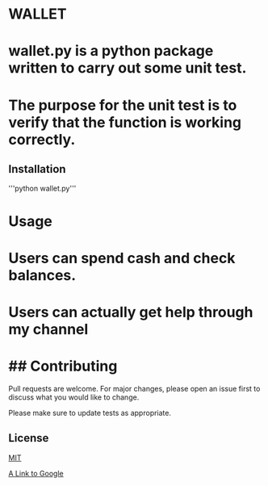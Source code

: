 # WALLET
# wallet.py is a python package written to carry out some unit test.
# The purpose for the unit test is to verify that the function is working correctly.
## Installation
'''python wallet.py'''
# Usage 
# Users can spend cash and check balances.
# Users can actually get help through my channel
# ## Contributing

Pull requests are welcome. For major changes, please open an issue first
to discuss what you would like to change.

Please make sure to update tests as appropriate.

## License
[MIT](https://choosealicense.com/licenses/mit/)

[A Link to Google](http://google.com/)
